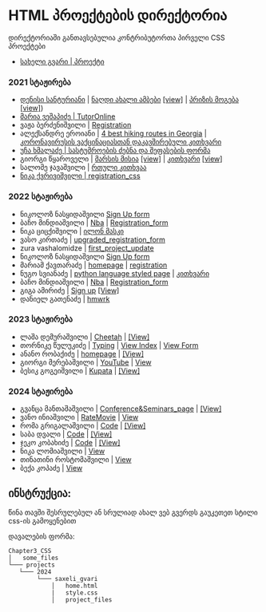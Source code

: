 # HTML პროექტების დირექტორია

დირექტორიაში განთავსებულია კონტრიბუტორთა პირველი CSS პროექტები

- [სახელი გვარი | პროექტი](/მისამართი)

### 2021 სტაჟირება
- [დენისი სანტურიანი](https://github.com/Denissant) | [ნაღდი ახალი ამბები](/Chapter3_CSS/Projects/denis_santuryan/objective_news) [[view]](https://htmlpreview.github.io/?https://github.com/Denissant/UnilabPythonInternship/blob/css/denis_santuryan/Chapter3_CSS/Projects/denis_santuryan/objective_news/objective_news.html)  | [პრიზის მოგება](/Chapter3_CSS/Projects/denis_santuryan/scam) [[view]](https://htmlpreview.github.io/?https://github.com/Denissant/UnilabPythonInternship/blob/css/denis_santuryan/Chapter3_CSS/Projects/denis_santuryan/scam/definitely_not_scam.html))
- [მარია ვეშაპიძე | TutorOnline](/Chapter3_CSS/Projects/maria_veshapidze/TutorOnline)
- ვაჟა ბერძენიშვილი | [Registration](/Chapter3_CSS/Projects/vazha_berdzenishvili/Registration)
- ალექსანდრე ეროიანი | [4 best hiking routes in Georgia](/Chapter3_CSS/Projects/Alexander_Eroyan/Georgian_Hiking_Routes) | [კორონავირუსის ვაქცინაციასთან დაკავშირებული კითხვარი](/Chapter3_CSS/Projects/Alexander_Eroyan/Covid_Vaccination_Survey)
- [უჩა ხმალაძე | სასტუმროების ძებნა და შეფასების ფორმა](/Chapter3_CSS/Projects/ucha_khmaladze/hotel_search/)
- გიორგი წყაროველი | [მარსის მისია](/Chapter3_CSS/Projects/giorgi_tskaroveli/mars_crew/) [[view]](https://htmlpreview.github.io/?https://github.com/tskaro/UnilabPythonInternship/blob/tskaro/Chapter3_CSS/Projects/giorgi_tskaroveli/mars_crew/new.html) | [კითხვარი](/Chapter3_CSS/Projects/giorgi_tskaroveli/georgian_questions) [[view]](https://htmlpreview.github.io/?https://github.com/tskaro/UnilabPythonInternship/blob/tskaro/Chapter3_CSS/Projects/giorgi_tskaroveli/georgian_questions/Form.html)
- სალომე ჯავაშვილი | [რთული კითხვაა](/Chapter3_CSS/Projects/salome_javashvili/ბენდის_საიტი/რთული_კითხვაა)
- [ნიკა ქვრივიშვილი | registration_css](https://htmlpreview.github.io/?https://github.com/nika-kvr/UnilabPythonInternship/blob/master/Chapter3_CSS/Projects/Nika_Kvrivishvili/Band%20registration%20CSS/Registration_css.html)
### 2022 სტაჟირება
- ნიკოლოზ ნასყიდაშვილი [Sign Up form](/Projects/Nikoloz_Naskidashvili/)
- ბაჩო მინდიაშვილი | [Nba](/Chapter3_CSS/Projects/bacho_mindiashvili/nba_team) | [Registration_form](/Chapter3_CSS/Projects/bacho_mindiashvili/registration_form)
- ნიკა ციცქიშვილი | [ილონ მასკი](/Chapter3_CSS/Projects/nika_tsitskishvili/index.html)
- ვასო კირთაძე | [upgraded_registration_form](https://htmlpreview.github.io/?https://github.com/VasoKirtadze/UnilabPythonInternship/blob/master/Chapter3_CSS/Projects/Vaso_Kirtadze/upgraded_register_form/register.html)
- zura vashalomidze | [first_project_update](/Chapter3_CSS/Projects/zura_vashalomidze/first_project_update) 
- ნიკოლოზ ნასყიდაშვილი [Sign Up form](/Chapter3_CSS/Projects/Nikoloz_Naskidashvili/)
- მარიამ ქავთარაძე | [homepage](https://htmlpreview.github.io/?https://github.com/MxKavt/UnilabPythonInternship/blob/css/mariam_kavtaradze/Chapter3_CSS/Projects/mariam_kavtaradze/hw_css/pb_homepage.html) | [registration](https://htmlpreview.github.io/?https://github.com/MxKavt/UnilabPythonInternship/blob/css/mariam_kavtaradze/Chapter3_CSS/Projects/mariam_kavtaradze/hw_css/reg_form.html)
- ნუგო სვიანაძე | [python language styled page](/Chapter3_CSS/Projects/nugo_svianadze/portfolio/portfolio.htm) | [კითხვარი](/Chapter3_CSS/Projects/nugo_svianadze/portfolio/inputs.html)
- ბაჩო მინდიაშვილი | [Nba](/Chapter3_CSS/Projects/bacho_mindiashvili/nba_team) | [Registration_form](/Chapter3_CSS/Projects/bacho_mindiashvili/registration_form)
- გიგა ამირიძე | [Sign up](/Chapter3_CSS/Projects/giga_amiridze/sign_up) [[View]](https://htmlpreview.github.io/?https://github.com/gigaamiridze/UnilabPythonInternship/blob/css/sign_up/Chapter3_CSS/Projects/giga_amiridze/sign_up/index.html)
- დანიელ გათენაძე | [hmwrk](https://htmlpreview.github.io/?https://github.com/LilDiabetes/UnilabPythonInternship/blob/css/daniel_gatenadze/Chapter3_CSS/Projects/daniel_gatenadze/hmwrk/hmwrk.html)

### 2023 სტაჟირება
- ლაშა დემურაშვილი |  [Cheetah](/Chapter3_CSS/Projects/Lasha_demurashvili) | [[View]](https://htmlpreview.github.io/?https://github.com/LashaDemurashvili/UnilabPythonInternship/blob/master/Chapter2_HTML/Projects/Lasha_demurashvili/project_1/index.html)
- თორნიკე წულუკიძე | [Typing](/Chapter3_CSS/Projects/2023/Tornike_Tsulukidze) | [View Index](/https://htmlpreview.github.io/?https://github.com/TheMechanicalBeing/UnilabPythonInternship/blob/master/Chapter03_CSS/Projects/2023/Tornike_Tsulukidze/index.html/) | [View Form](/https://htmlpreview.github.io/?https://github.com/TheMechanicalBeing/UnilabPythonInternship/blob/master/Chapter03_CSS/Projects/2023/Tornike_Tsulukidze/form.html/) 
- ანანო რობაქიძე | [homepage](/Chapter3_CSS/Projects/Anano_Robakidze) | [[View]](https://htmlpreview.github.io/?https://github.com/Anano24/UnilabPythonInternship/blob/master/Chapter03_CSS/Projects/2023/Anano_Robakidze/index.html)
- გიორგი მერებაშვილი | [YouTube](Chapter03_CSS/Projects/2023/giorgi_merebashvili) | [View](https://htmlpreview.github.io/?https://github.com/CCXLV/UnilabPythonInternship/blob/master/Chapter02_HTML/Projects/2023/Giorgi_Merebashvili/index.html)
- ბესიკ გოგეიშვილი |  [Kupata](Chapter03_CSS/Projects/2023/besik_gogeishvili) | [[View]](https://htmlpreview.github.io/?https://github.com/b-gogeishvili/UnilabPythonInternship/blob/master/Chapter03_CSS/Projects/2023/besik_gogeishvili/index.html)

### 2024 სტაჟირება
- გვანცა მანთაშაშვილი | [Conference&Seminars_page](Chapter03_CSS/Projects/2024/gvantsa_mantashashvili/Conference&Seminars_page) | [[View]](https://htmlpreview.github.io/?https://github.com/Gvantsa001/UnilabPythonInternship/blob/master/Chapter03_CSS/Projects/2024/gvantsa_mantashashvili/Conference%26Seminars_page/index.html)
- ვანო ინიაშვილი | [RateMovie](/Chapter03_CSS/Projects/2024/Vano_Iniashvili/) | [View](https://htmlpreview.github.io/?https://github.com/VanoIniashvili/UnilabPythonInternship/blob/master/Chapter03_CSS/Projects/2024/Vano_Iniashvili/index.html) 
- რომა გრიგალაშვილი |  [Code](/Chapter3_CSS/Projects/2024/roma_grigalashvili) | [[View]](https://htmlpreview.github.io/?https://github.com/R-Grigala/UnilabPythonInternship/blob/master/Chapter03_CSS/Projects/2024/roma_grigalashvili/index.html)
- საბა დვალი  |  [Code](/Chapter3_CSS/Projects/2024/Saba_Dvali) | [[View]](https://htmlpreview.github.io/?https://github.com/sabadvali4/UnilabPythonInternship/blob/master/Chapter03_CSS/Projects/2024/Saba_Dvali/index.html)
- ჯეკო კობახიძე | [Code](/Chapter3_CSS/Projects/2024/jekokobakhidze) | [[View]](https://htmlpreview.github.io/?https://htmlpreview.github.io/?https://github.com/Jekmen1/UnilabPythonInternship/blob/upstream/Chapter03_CSS/Projects/2024/jekokobakhidze/index.html)
- ნიკა ლომიაშვილი | [View](https://github.com/NikaL25/UnilabPythonInternship/blob/master/Chapter03_CSS/Projects/2024/nika_lomiashvili/index.html)
- თინათინი როსტომაშვილი | [View](https://htmlpreview.github.io/?https://github.com/TinatiniR/UnilabPythonInternship/blob/master/Chapter03_CSS/Projects/2024/Tinatini%20Rostomashvili/index.html)
- ბექა კოპაძე | [View](https://htmlpreview.github.io/?https://github.com/beqaqo/UnilabPythonInternship/blob/master/Chapter03_CSS/Projects/2024/beka_kopadze/index.html)

## ინსტრუქცია:

წინა თავში შესრულებულ ან სრულიად ახალ ვებ გვერდს გაუკეთეთ სტილი css-ის გამოყენებით

დავალების ფორმა:
```
Chapter3_CSS
│   some_files
└─── projects
   └─── 2024
        └─── saxeli_gvari
            │   home.html
            |   style.css
            │   project_files    
```
